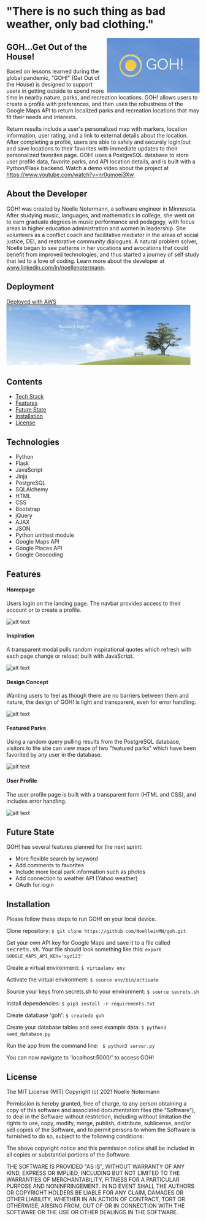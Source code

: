 # "There is no such thing as bad weather, only bad clothing."

<img src="https://github.com/NoelleinMN/goh/blob/master/static/images/GOH-logo.png" alt="GOH!" align="right"> 

## GOH...Get Out of the House!
Based on lessons learned during the global pandemic, "GOH!" (Get Out of the House) is designed to support users in getting outside to spend more time in nearby nature, parks, and recreation locations. GOH! allows users to create a profile with preferences, and then uses the robustness of the Google Maps API to return localized parks and recreation locations that may fit their needs and interests.

Return results include a user's personalized map with markers, location information, user rating, and a link to external details about the location. After completing a profile, users are able to safely and securely login/out and save locations to their favorites with immediate updates to their personalized favorites page. GOH! uses a PostgreSQL database to store user profile data, favorite parks, and API location details, and is built with a Python/Flask backend. Watch a demo video about the project at https://www.youtube.com/watch?v=nr0umoei3Xw

## About the Developer
GOH! was created by Noelle Notermann, a software engineer in Minnesota. After studying music, languages, and mathematics in college, she went on to earn graduate degrees in music performance and pedagogy, with focus areas in higher education administration and women in leadership. She volunteers as a conflict coach and facilitative mediator in the areas of social justice, DEI, and restorative community dialogues. A natural problem solver, Noelle began to see patterns in her vocations and avocations that could benefit from improved technologies, and thus started a journey of self study that led to a love of coding. Learn more about the developer at www.linkedin.com/in/noellenotermann.

## Deployment
<n/>[Deployed with AWS](http://100.26.108.130/)
<n/>
<n/>![alt text](https://github.com/NoelleinMN/goh/blob/master/static/images/GOH-error-handling.gif "GOH homepage gif")

## Contents
* [Tech Stack](#tech-stack)
* [Features](#features)
* [Future State](#future)
* [Installation](#installation)
* [License](#license)

## <a name="tech-stack"></a>Technologies
* Python
* Flask
* JavaScript
* Jinja
* PostgreSQL
* SQLAlchemy
* HTML
* CSS
* Bootstrap
* jQuery
* AJAX
* JSON
* Python unittest module
* Google Maps API
* Google Places API
* Google Geocoding

## <a name="features"></a>Features

#### Homepage
Users login on the landing page. The navbar provides access to their account or to create a profile.

![alt text](https://github.com/NoelleinMN/goh/blob/master/static/images/GOH-homepage.png "GOH homepage")

#### Inspiration
A transparent modal pulls random inspirational quotes which refresh with each page change or reload; built with JavaScript.

![alt text](https://github.com/NoelleinMN/goh/blob/master/static/images/GOH-modal.png "GOH about modal")

#### Design Concept
Wanting users to feel as though there are no barriers between them and nature, the design of GOH! is light and transparent, even for error handling.

![alt text](https://github.com/NoelleinMN/goh/blob/master/static/images/GOH-error-handling.png "GOH design and error modal")

#### Featured Parks
Using a random query pulling results from the PostgreSQL database, visitors to the site can view maps of two "featured parks" which have been favorited by any user in the database.

![alt text](https://github.com/NoelleinMN/goh/blob/master/static/images/GOH-featured-parks.png "GOH featured parks")

#### User Profile
The user profile page is built with a transparent form (HTML and CSS), and includes error handling.

![alt text](https://github.com/NoelleinMN/goh/blob/master/static/images/GOH-profile-page.png "GOH! user profile")

## <a name="future"></a>Future State
GOH! has several features planned for the next sprint:
* More flexible search by keyword
* Add comments to favorites
* Include more local park information such as photos
* Add connection to weather API (Yahoo weather)
* OAuth for login

## <a name="installation"></a>Installation

Please follow these steps to run GOH! on your local device.

Clone repository:
    ```
    $ git clone https://github.com/NoelleinMN/goh.git
    ```

Get your own API key for Google Maps and save it to a file called <kbd>secrets.sh</kbd>. Your file should look something like this:
    ```
    export GOOGLE_MAPS_API_KEY='xyz123'   
    ```

Create a virtual environment:
    ```
    $ virtualenv env
    ```

Activate the virtual environment:
    ```
    $ source env/bin/activate
    ```

Source your keys from secrets.sh to your environment:
    ```
    $ source secrets.sh
    ```

Install dependencies:
    ```
    $ pip3 install -r requirements.txt
    ```

Create database 'goh':
    ```
    $ createdb goh
    ```

Create your database tables and seed example data:
    ```
    $ python3 seed_database.py
    ```

Run the app from the command line:
    ``` 
    $ python3 server.py
    ```

You can now navigate to 'localhost:5000/' to access GOH!


## <a name="license"></a>License
The MIT License (MIT) Copyright (c) 2021 Noelle Notermann

Permission is hereby granted, free of charge, to any person obtaining a copy of this software and associated documentation files (the "Software"), to deal in the Software without restriction, including without limitation the rights to use, copy, modify, merge, publish, distribute, sublicense, and/or sell copies of the Software, and to permit persons to whom the Software is furnished to do so, subject to the following conditions:

The above copyright notice and this permission notice shall be included in all copies or substantial portions of the Software.

THE SOFTWARE IS PROVIDED "AS IS", WITHOUT WARRANTY OF ANY KIND, EXPRESS OR IMPLIED, INCLUDING BUT NOT LIMITED TO THE WARRANTIES OF MERCHANTABILITY, FITNESS FOR A PARTICULAR PURPOSE AND NONINFRINGEMENT. IN NO EVENT SHALL THE AUTHORS OR COPYRIGHT HOLDERS BE LIABLE FOR ANY CLAIM, DAMAGES OR OTHER LIABILITY, WHETHER IN AN ACTION OF CONTRACT, TORT OR OTHERWISE, ARISING FROM, OUT OF OR IN CONNECTION WITH THE SOFTWARE OR THE USE OR OTHER DEALINGS IN THE SOFTWARE.